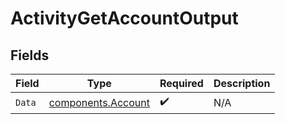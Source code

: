 # ActivityGetAccountOutput


## Fields

| Field                                                    | Type                                                     | Required                                                 | Description                                              |
| -------------------------------------------------------- | -------------------------------------------------------- | -------------------------------------------------------- | -------------------------------------------------------- |
| `Data`                                                   | [components.Account](../../models/components/account.md) | :heavy_check_mark:                                       | N/A                                                      |